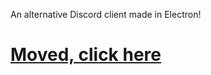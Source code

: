 An alternative Discord client made in Electron!

# [Moved, click here](https://github.com/memework/Atomic-Discord-clone)
